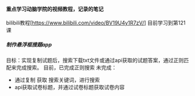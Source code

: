 
#### 重点学习动脑学院的视频教程，记录的笔记
bilibili教程[https://www.bilibili.com/video/BV19U4y1R7zV/]
目前学习到第121课

##### 制作悬浮框搜题app
目标：实现复制试题后，搜索下载txt文件或通过api获取的试题答案，通过正则匹配来完成搜索。
目前，已完成正则搜索
未完成：
  - 通过复制 获取 搜索关键词，进行搜索
  - api获取试卷标题，并通过试卷标题获取试卷内容